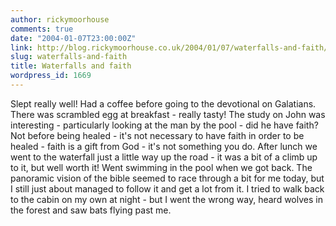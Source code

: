 ```yaml
---
author: rickymoorhouse
comments: true
date: "2004-01-07T23:00:00Z"
link: http://blog.rickymoorhouse.co.uk/2004/01/07/waterfalls-and-faith/
slug: waterfalls-and-faith
title: Waterfalls and faith
wordpress_id: 1669
---
```


Slept really well! Had a coffee before going to the devotional on Galatians. There was scrambled egg at breakfast - really tasty! The study on John was interesting - particularly looking at the man by the pool - did he have faith? Not before being healed - it's not necessary to have faith in order to be healed - faith is a gift from God - it's not something you do. After lunch we went to the waterfall just a little way up the road - it was a bit of a climb up to it, but well worth it! Went swimming in the pool when we got back. The panoramic vision of the bible seemed to race through a bit for me today, but I still just about managed to follow it and get a lot from it. I tried to walk back to the cabin on my own at night - but I went the wrong way, heard wolves in the forest and saw bats flying past me.
